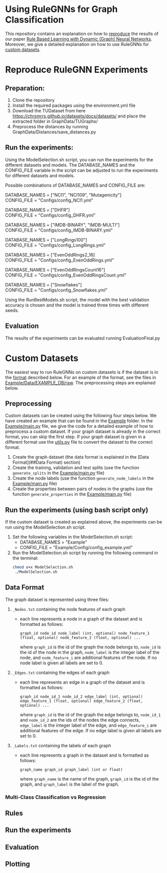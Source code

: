 # Using RuleGNNs for Graph Classification

This repository contains an explanation on how to [reproduce](#Reproduce-RuleGNN-Experiments) the results of our paper [Rule Based Learning with Dynamic (Graph) Neural Networks](https://arxiv.org/abs/2406.09954).
Moreover, we give a detailed explanation on how to use RuleGNNs for [custom datasets](#Custom-Datasets).

# Reproduce RuleGNN Experiments

## Preparation:
1. Clone the repository
2. Install the required packages using the environment.yml file
3. Download the TUDataset from here https://chrsmrrs.github.io/datasets/docs/datasets/ and place the extracted folder in GraphData/TUGraphs/
4. Preprocess the distances by running GraphData/Distances/save_distances.py

## Run the experiments:
Using the ModelSelection.sh script, you can run the experiments for the different datasets and models. 
The DATABASE_NAMES and the CONFIG_FILE variable in the script can be adjusted to run the experiments for different datasets and models.

Possible combinations of DATABASE_NAMES and CONFIG_FILE are:

DATABASE_NAMES = ["NCI1", "NCI109", "Mutagenicity"] <br>
CONFIG_FILE = "Configs/config_NCI1.yml"

DATABASE_NAMES = ["DHFR"] <br>
CONFIG_FILE = "Configs/config_DHFR.yml"

DATABASE_NAMES = ["IMDB-BINARY", "IMDB-MULTI"] <br>
CONFIG_FILE = "Configs/config_IMDB-BINARY.yml"

DATABASE_NAMES = ["LongRings100"] <br>
CONFIG_FILE = "Configs/config_LongRings.yml"

DATABASE_NAMES = ["EvenOddRings2_16] <br>
CONFIG_FILE = "Configs/config_EvenOddRings.yml"

DATABASE_NAMES = ["EvenOddRingsCount16"] <br>
CONFIG_FILE = "Configs/config_EvenOddRingsCount.yml"

DATABASE_NAMES = ["Snowflakes"] <br>
CONFIG_FILE = "Configs/config_Snowflakes.yml"

Using the RunBestModels.sh script, the model with the best validation accuracy is chosen and the model is trained three times with different seeds.

## Evaluation
The results of the experiments can be evaluated running EvaluationFinal.py

# Custom Datasets

The easiest way to run RuleGNNs on custom datasets is if the dataset is in the [format](#Data-Format)
described below.
For an example of the format, see the files in [Example/Data/EXAMPLE_DB/raw](Examples/CustomDataset/Data/EXAMPLE_DB/raw).
The preprocessing steps are explained below.

## Preprocessing

Custom datasets can be created using the following four steps below.
We have created an example that can be found in the [Example](Examples) folder.
In the [Example/main.py](Examples/CustomDataset/main.py) file, we give the code for a detailed example of how to preprocess a custom dataset.
If your graph dataset is already in the correct format, you can skip the first step.
If your graph dataset is given in a different format use the [utils.py](utils.py) file to convert the dataset to the correct format.

1. Create the graph dataset (the data format is explained in the [Data Format](##Data Format) section)
2. Create the training, validation and test splits (use the function ```generate_splits``` in the [Example/main.py](Examples/CustomDataset/main.py) file)
3. Create the node labels (use the function ```generate_node_labels``` in the [Example/main.py](Examples/CustomDataset/main.py) file)
4. Create the properties between pairs of nodes in the graphs (use the function ```generate_properties``` in the [Example/main.py](Examples/CustomDataset/main.py) file)

## Run the experiments (using bash script only)
If the custom dataset is created as explained above, the experiments can be run using the ModelSelection.sh script.
1. Set the following variables in the ModelSelection.sh script:
   - DATABASE_NAMES = "Example"
   - CONFIG_FILE = "Example/Config/config_example.yml"
2. Run the ModelSelection.sh script by running the following command in the terminal:
   ```bash
   chmod u+x ModelSelection.sh
    ./ModelSelection.sh
   ```



## Data Format

The graph dataset is represented using three files:
1. `_Nodes.txt` containing the node features of each graph
    - each line represents a node in a graph of the dataset and is formatted as follows:
        ```
        graph_id node_id node_label (int, optional) node_feature_1 (float, optional) node_feature_2 (float, optional) ...
        ```
      where `graph_id` is the id of the graph the node belongs to, `node_id` is the id of the node in the graph, `node_label` is the integer label of the node, and `node_feature_i` are additional features of the node. If no node label is given all labels are set to 0.

2. `_Edges.txt` containing the edges of each graph
    - each line represents an edge in a graph of the dataset and is formatted as follows:
        ```
        graph_id node_id_1 node_id_2 edge_label (int, optional) edge_feature_1 (float, optional) edge_feature_2 (float, optional) ...
        ```
      where `graph_id` is the id of the graph the edge belongs to, `node_id_1` and `node_id_2` are the ids of the nodes the edge connects, `edge_label` is the integer label of the edge, and `edge_feature_i` are additional features of the edge. If no edge label is given all labels are set to 0.
3. `_Labels.txt` containing the labels of each graph
    - each line represents a graph in the dataset and is formatted as follows:
        ```
        graph_name graph_id graph_label (int or float)
        ```
      where `graph_name` is the name of the graph, `graph_id` is the id of the graph, and `graph_label` is the label of the graph.

### Multi-Class Classification vs Regression

## Rules

## Run the experiments

## Evaluation

## Plotting